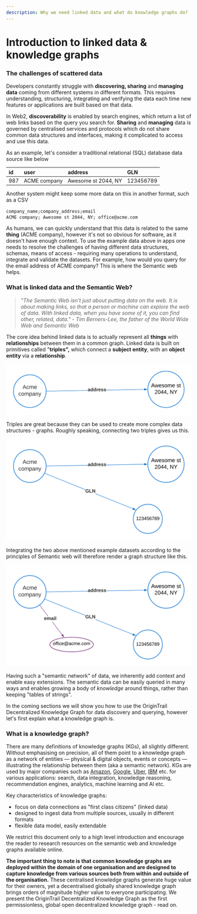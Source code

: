 ```yaml
---
description: Why we need linked data and what do knowledge graphs do?
---
```


# Introduction to linked data & knowledge graphs

### The challenges of scattered data

Developers constantly struggle with **discovering, sharing** and **managing data** coming from different systems in different formats. This requires understanding, structuring, integrating and verifying the data each time new features or applications are built based on that data.

In Web2, **discoverability** is enabled by search engines, which return a list of web links based on the query you search for. **Sharing** and **managing** data is governed by centralised services and protocols which do not share common data structures and interfaces, making it complicated to access and use this data.

As an example, let's consider a traditional relational \(SQL\) database data source like below

| id | user | address | GLN |
| :--- | :--- | :--- | :--- |
| 987 | ACME company | Awesome st 2044, NY | 123456789 |

Another system might keep some more data on this in another format, such as a CSV

```text
company_name;company_address;email
ACME company; Awesome st 2044, NY; office@acme.com
```

As humans, we can quickly understand that this data is related to the same **thing** \(ACME company\), however it's not so obvious for software, as it doesn't have enough context. To use the example data above in apps one needs to resolve the challenges of having different data structures, schemas, means of access -  requiring many operations to understand, integrate and validate the datasets. For example, how would you query for the email address of ACME company? This is where the Semantic web helps. 

### What is linked data and the Semantic Web? 

> _"The Semantic Web isn't just about putting data on the web. It is about making links, so that a person or machine can explore the web of data. With linked data, when you have some of it, you can find other, related, data." - Tim Berners-Lee, the father of the World Wide Web and Semantic Web_

The core idea behind linked data is to actually represent all **things** with **relationships** between them in a common graph. Linked data is built on primitives called "**triples",** which connect a **subject entity**, with an **object entity** via a **relationship**.

![Example of a triple, with subject being Acme company and object being the address value](../.gitbook/assets/mind-map-copy-of-page-13.png)



Triples are great because they can be used to create more complex data structures - graphs. Roughly speaking, connecting two triples gives us this.

![](../.gitbook/assets/lde2.png)

Integrating the two above mentioned example datasets according to the principles of Semantic web will therefore render a graph structure like this.

![](../.gitbook/assets/lde1.png)



Having such a "semantic network" of data, we inherently add context and enable easy extensions. The semantic data can be easily queried in many ways and enables growing a body of _knowledge_ around things, rather than keeping "tables of strings". 

In the coming sections we will show you how to use the OriginTrail Decentralized Knowledge Graph for data discovery and querying, however let's first explain what a knowledge graph is.

### What is a knowledge graph?

There are many definitions of knowledge graphs \(KGs\), all slightly different. Without emphasising on precision,  all of them point to a knowledge graph as a network of entities — physical & digital objects, events or concepts — illustrating the relationship between them \(aka a semantic network\). KGs are used by major companies such as [Amazon](http://lunadong.com/talks/PG.pdf), [Google](https://en.wikipedia.org/wiki/Google_Knowledge_Graph), [Uber](https://www.youtube.com/watch?v=r3yMSl5NB_Q), [IBM](https://www.ibm.com/cloud/learn/knowledge-graph) etc. for various applications: search, data integration, knowledge reasoning, recommendation engines, analytics, machine learning and AI etc. 

Key characteristics of knowledge graphs:

* focus on data connections as "first class citizens" \(linked data\)
* designed to ingest data from multiple sources, usually in different formats
* flexible data model, easily extendable

We restrict this document only to a high level introduction and encourage the reader to research resources on the semantic web and knowledge graphs available online.

**The important thing to note is that common knowledge graphs are deployed within the domain of one organisation and are designed to capture knowledge from various sources both from within and outside of the organisation.** These centralised knowledge graphs generate huge value for their owners, yet a decentralised globally shared knowledge graph brings orders of magnitude higher value to everyone participating. We present the OriginTrail Decentralized Knowledge Graph as the first permissionless, global open decentralized knowledge graph - read on.

